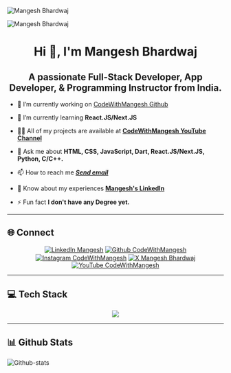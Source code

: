 ![Mangesh Bhardwaj](https://komarev.com/ghpvc/?username=mangesh636&color=1fbfff&style=plastic)

![Mangesh Bhardwaj](https://github.com/Mangesh636/Mangesh636/assets/104110612/c348b27c-7853-4c6a-8d33-408d688f57b0)

<h1 align="center">Hi 👋, I'm Mangesh Bhardwaj</h1>

<h2 align="center">A passionate Full-Stack Developer, App Developer, & Programming Instructor from India.</h2>

- 🔭 I’m currently working on [CodeWithMangesh Github](https://github.com/CodingWithMangesh)
  
- 🌱 I’m currently learning **React.JS/Next.JS**

- 👨‍💻 All of my projects are available at **[CodeWithMangesh YouTube Channel](https://www.youtube.com/@CodeWithMangesh)**

- 💬 Ask me about **HTML, CSS, JavaScript, Dart, React.JS/Next.JS, Python, C/C++.**

- 📫 How to reach me **_<a href="mailto:mangeshbhardwaj007@gmail.com">Send email</a>_**

- 📄 Know about my experiences **[Mangesh's LinkedIn](https://www.linkedin.com/in/mangeshbhardwaj)**

- ⚡ Fun fact **I don't have any Degree yet.**

---

## 🌐 Connect

<p align="center">
<a href="https://www.linkedin.com/in/mangeshbhardwaj"><img align="center" src="https://img.shields.io/badge/LinkedIn-0A66C2.svg?style=for-the-badge&logo=LinkedIn&logoColor=white" alt="LinkedIn Mangesh"/></a>
<a href="https://github.com/CodingWithMangesh"><img align="center" src="https://img.shields.io/badge/GitHub-181717.svg?style=for-the-badge&logo=GitHub&logoColor=white" alt="Github CodeWithMangesh"/></a>
<a href="https://www.instagram.com/codewithmangesh/"><img align="center" src="https://img.shields.io/badge/Instagram-E4405F.svg?style=for-the-badge&logo=Instagram&logoColor=white" alt="Instagram CodeWithMangesh"/></a>
<a href="https://twitter.com/mangeshsunny636"><img align="center" src="https://img.shields.io/badge/X-000000.svg?style=for-the-badge&logo=X&logoColor=white" alt="X Mangesh Bhardwaj"/></a>
<a href="https://www.youtube.com/@CodeWithMangesh"><img align="center" src="https://img.shields.io/badge/YouTube-FF0000.svg?style=for-the-badge&logo=YouTube&logoColor=white" alt="YouTube CodeWithMangesh"/></a>
</p>

---

## 💻 Tech Stack

<p align="center">
<a href="#">
    <img src="https://skillicons.dev/icons?i=androidstudio,appwrite,astro,bootstrap,c,cs,cpp,cmake,css,django,express,figma,firebase,flutter,git,github,html,java,js,idea,nuxtjs,jquery,kotlin,md,materialui,mongodb,mysql,nextjs,nodejs,php,postgres,postman,prisma,py,react,redux,sass,sqlite,styledcomponents,supabase,svg,tailwind,ts,vite&theme=light&perline=11" />
</a>
</p>

---

## 📊 Github Stats

![Github-stats](https://stats.dooboo.io/api/github-stats-advanced?login=mangesh636)
